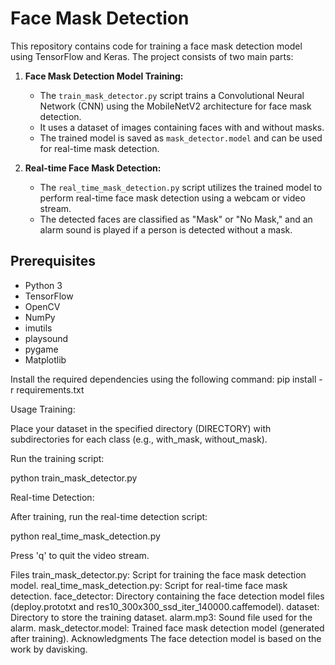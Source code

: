 # Face Mask Detection

This repository contains code for training a face mask detection model using TensorFlow and Keras. The project consists of two main parts:

1. **Face Mask Detection Model Training:**
   - The `train_mask_detector.py` script trains a Convolutional Neural Network (CNN) using the MobileNetV2 architecture for face mask detection.
   - It uses a dataset of images containing faces with and without masks.
   - The trained model is saved as `mask_detector.model` and can be used for real-time mask detection.

2. **Real-time Face Mask Detection:**
   - The `real_time_mask_detection.py` script utilizes the trained model to perform real-time face mask detection using a webcam or video stream.
   - The detected faces are classified as "Mask" or "No Mask," and an alarm sound is played if a person is detected without a mask.

## Prerequisites

- Python 3
- TensorFlow
- OpenCV
- NumPy
- imutils
- playsound
- pygame
- Matplotlib

Install the required dependencies using the following command:
pip install -r requirements.txt

Usage
Training:

Place your dataset in the specified directory (DIRECTORY) with subdirectories for each class (e.g., with_mask, without_mask).

Run the training script:

python train_mask_detector.py

Real-time Detection:

After training, run the real-time detection script:

python real_time_mask_detection.py

Press 'q' to quit the video stream.

Files
train_mask_detector.py: Script for training the face mask detection model.
real_time_mask_detection.py: Script for real-time face mask detection.
face_detector: Directory containing the face detection model files (deploy.prototxt and res10_300x300_ssd_iter_140000.caffemodel).
dataset: Directory to store the training dataset.
alarm.mp3: Sound file used for the alarm.
mask_detector.model: Trained face mask detection model (generated after training).
Acknowledgments
The face detection model is based on the work by davisking.
